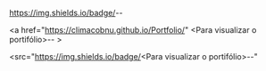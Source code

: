 https://img.shields.io/badge/<LABEL>-<MESSAGE>-<green>


<a href="https://climacobnu.github.io/Portfolio/" <Para visualizar o portifólio>-<Clique aqui>-<green> >
  
<src="https://img.shields.io/badge/<Para visualizar o portifólio>-<Clique aqui>-<green>" <a src="https://climacobnu.github.io/Portfolio/" >
